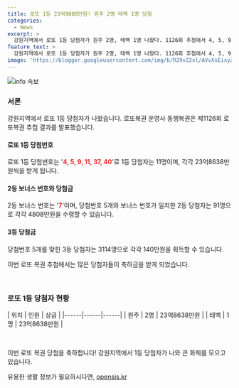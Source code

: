 ```yaml
---
title: 로또 1등 23억9000만원! 원주 2명 태백 1명 당첨
categories:
  - News
excerpt: >
  강원지역에서 로또 1등 당첨자가 원주 2명, 태백 1명 나왔다. 1126회 추첨에서 4, 5, 9, 11, 37, 40이 1등 당첨번호로 뽑혔고, 2등 보너스 번호는 7이다. 1등 당첨자는 총 11명으로 23억8638만원씩을 받으며, 2등과 3등도 수많은 당첨자가 나왔다. 로또 복권의 큰 상금에 관심이 쏠리고 있다.
feature_text: >
  강원지역에서 로또 1등 당첨자가 원주 2명, 태백 1명 나왔다. 1126회 추첨에서 4, 5, 9, 11, 37, 40이 1등 당첨번호로 뽑혔고, 2등 보너스 번호는 7이다. 1등 당첨자는 총 11명으로 23억8638만원씩을 받으며, 2등과 3등도 수많은 당첨자가 나왔다. 로또 복권의 큰 상금에 관심이 쏠리고 있다.
image: 'https://blogger.googleusercontent.com/img/b/R29vZ2xl/AVvXsEixyZcFfHzMRdzZMjFBmAUKJYCLCGyLL1o632UiGVXcaFdKo_bkvkuCioo0uUKlGfBVcT3P84aROyZIXSBEx3Aw5nCQ3pTgDom1WDC4m8eifvWiAmWEEVb4x6G_l8C0QH225ldMjyaFvpxGEBGNO37VmDTDMHGhJPq73UglMfDca1-0aw/s1600/blogspot.png'
---
```


<p><img src="https://blogger.googleusercontent.com/img/b/R29vZ2xl/AVvXsEixyZcFfHzMRdzZMjFBmAUKJYCLCGyLL1o632UiGVXcaFdKo_bkvkuCioo0uUKlGfBVcT3P84aROyZIXSBEx3Aw5nCQ3pTgDom1WDC4m8eifvWiAmWEEVb4x6G_l8C0QH225ldMjyaFvpxGEBGNO37VmDTDMHGhJPq73UglMfDca1-0aw/s1600/blogspot.png" alt="info 속보" /></p>

<h3>서론</h3>

<p>강원지역에서 로또 1등 당첨자가 나왔습니다. 로또복권 운영사 동행복권은 제1126회 로또복권 추첨 결과를 발표했습니다.</p>

<h4>로또 1등 당첨번호</h4>

<p>로또 1등 당첨번호는 '<b><span style="color: #ee2323;">4, 5, 9, 11, 37, 40</span></b>'로 1등 당첨자는 11명이며, 각각 23억8638만원씩을 받게 됩니다.</p>

<h4>2등 보너스 번호와 당첨금</h4>

<p>2등 보너스 번호는 '<b><span style="color: #ee2323;">7</span></b>'이며, 당첨번호 5개와 보너스 번호가 일치한 2등 당첨자는 91명으로 각각 4808만원을 수령할 수 있습니다.</p>

<h4>3등 당첨금</h4>

<p>당첨번호 5개를 맞힌 3등 당첨자는 3114명으로 각각 140만원을 획득할 수 있습니다.</p>

<p>이번 로또 복권 추첨에서는 많은 당첨자들이 축하금을 받게 되었습니다.</p>

<p data-ke-size="size16">&nbsp;</p>

<h3>로또 1등 당첨자 현황</h3>

<p>| 위치 | 인원 | 상금 |
|------|------|------|
| 원주 | 2명 | 23억8638만원 |
| 태백 | 1명 | 23억8638만원 |</p>

<p data-ke-size="size16">&nbsp;</p>

<p>이번 로또 복권 당첨을 축하합니다! 강원지역에서 1등 당첨자가 나와 큰 화제를 모으고 있습니다.</p>
유용한 생활 정보가 필요하시다면, <a href="https://opensis.kr" rel="dofollow">opensis.kr</a>


